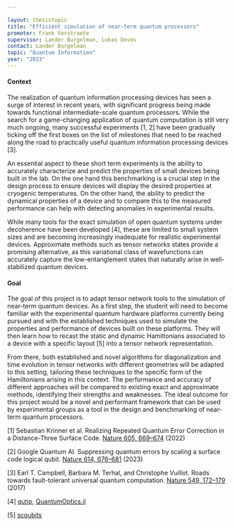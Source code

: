 ```yaml
---
layout: thesistopic
title: "Efficient simulation of near-term quantum processors"
promoter: Frank Verstraete
supervisor: Lander Burgelman, Lukas Devos
contact: Lander Burgelman
topic: "Quantum Information"
year: "2023"
---
```


#### Context

The realization of quantum information processing devices has seen a surge of interest in recent years, with significant progress being made towards functional intermediate-scale quantum processors. While the search for a game-changing application of quantum computation is still very much ongoing, many successful experiments [1, 2] have been gradually ticking off the first boxes on the list of milestones that need to be reached along the road to practically useful quantum information processing devices [3].

An essential aspect to these short term experiments is the ability to accurately characterize and predict the properties of small devices being built in the lab. On the one hand this benchmarking is a crucial step in the design process to ensure devices will display the desired properties at cryogenic temperatures. On the other hand, the ability to predict the dynamical properties of a device and to compare this to the measured performance can help with detecting anomalies in experimental results.

While many tools for the exact simulation of open quantum systems under decoherence have been developed [4], these are limited to small system sizes and are becoming increasingly inadequate for realistic experimental devices. Approximate methods such as tensor networks states provide a promising alternative, as this variational class of wavefunctions can accurately capture the low-entanglement states that naturally arise in well-stabilized quantum devices.

#### Goal

The goal of this project is to adapt tensor network tools to the simulation of near-term quantum devices. As a first step, the student will need to become familiar with the experimental quantum hardware platforms currently being pursued and with the established techniques used to simulate the properties and performance of devices built on these platforms. They will then learn how to recast the static and dynamic Hamiltonians associated to a device with a specific layout [5] into a tensor network representation.

From there, both established and novel algorithms for diagonalization and time evolution in tensor networks with different geometries will be adapted to this setting, tailoring these techniques to the specific form of the Hamiltonians arising in this context. The performance and accuracy of different approaches will be compared to existing exact and approximate methods, identifying their strengths and weaknesses. The ideal outcome for this project would be a novel and performant framework that can be used by experimental groups as a tool in the design and benchmarking of near-term quantum processors.

[1] Sebastian Krinner et al. Realizing Repeated Quantum Error Correction in a Distance-Three Surface Code. [Nature 605, 669–674](https://arXiv.com/abs/2112.03708) (2022)

[2] Google Quantum AI. Suppressing quantum errors by scaling a surface code logical qubit. [Nature 614, 676–681](https://doi.org/10.1038/s41586-022-05434-1) (2023)

[3] Earl T. Campbell, Barbara M. Terhal, and Christophe Vuillot. Roads towards fault-tolerant universal quantum computation. [Nature 549, 172–179](https://arXiv.org/abs/1612.07330) (2017)

[4] [qutip](https://qutip.org/), [QuantumOptics.jl](https://docs.qojulia.org/)

[5] [scqubits](https://scqubits.readthedocs.io/en/latest/)

